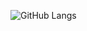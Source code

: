 ![GitHub Langs](https://github-readme-stats.vercel.app/api/top-langs/?username=sung01299&layout=compact&theme=theme)
